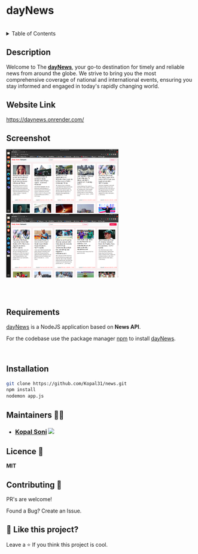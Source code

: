 # dayNews
<br>

<!-- TABLE OF CONTENTS -->
<details>
  <summary>Table of Contents</summary>
  <ol>
    <li>
      <a href="#description">Description</a>
      <ul>
        <li><a href="#website-link">Website Link</a></li>
      </ul>
    </li>
    <li>
      Getting Started
      <ul>
       <li><a href="#requirements"> Requirements</a></li>
       <li><a href="#installation"> Installation</a></li>
      </ul>
    </li>
    <li><a href="#licence-🍁">Licence</a></li>
    <li><a href="#contributing-💙">Contributing</a></li>
    <li><a href="#💖-like-this-project">Like this project</a></li>
  </ol>
</details>


## Description
Welcome to The [**dayNews**](https://daynews.onrender.com/), your go-to destination for timely and reliable news from around the globe. We strive to bring you the most comprehensive coverage of national and international events, ensuring you stay informed and engaged in today's rapidly changing world.

## Website Link

https://daynews.onrender.com/

## Screenshot
<p align="left">
  <img src="img/Screenshot.png" width="300" title="img">
  <img src="img/Screenshot 2.png" width="300" alt="img">
</p>
<br>
<br>

## Requirements
[dayNews](https://github.com/Kopal31/news) is a NodeJS application based on **News API**.

For the codebase use the package manager [npm](https://www.npmjs.com/) to install [dayNews](https://github.com/Kopal31/news).

<br>

## Installation
```bash
git clone https://github.com/Kopal31/news.git
npm install
nodemon app.js
```

## Maintainers 👨‍💻

- ### [Kopal Soni](https://github.com/Kopal31)   [<img height="13" src="https://cdn.svgporn.com/logos/linkedin.svg" />](https://www.linkedin.com/in/kopal31/)

## Licence 🍁
**MIT**

## Contributing 💙

PR's are welcome!

Found a Bug? Create an Issue.

## 💖 Like this project?

Leave a ⭐ If you think this project is cool.
